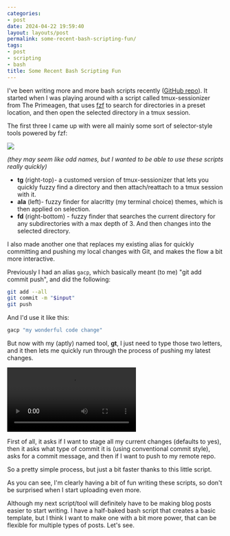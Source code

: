 ```yaml
---
categories:
- post
date: 2024-04-22 19:59:40
layout: layouts/post
permalink: some-recent-bash-scripting-fun/
tags:
- post
- scripting
- bash
title: Some Recent Bash Scripting Fun
---
```


I've been writing more and more bash scripts recently ([GitHub repo][gh]). It started when I was
playing around with a script called tmux-sessionizer from The Primeagen, that
uses [fzf][f] to search for directories in a preset location, and then open the
selected directory in a tmux session.

The first three I came up with were all mainly some sort of selector-style tools
powered by fzf:

![](https://cdn.chrishannah.me/images/2024/scripts.png)

*(they may seem like odd names, but I wanted to be able to use these scripts
really quickly)*

- **tg** (right-top)- a customed version of tmux-sessionizer that lets you quickly fuzzy find a directory and then attach/reattach to a tmux session with it.
- **ala** (left)- fuzzy finder for alacritty (my terminal choice) themes, which is then applied on selection.
- **fd** (right-bottom) - fuzzy finder that searches the current directory for any subdirectories with a max depth of 3. And then changes into the selected directory.

I also made another one that replaces my existing alias for quickly committing
and pushing my local changes with Git, and makes the flow a bit more
interactive.

Previously I had an alias `gacp`, which basically meant (to me) "git add commit
push", and did the following:

```bash
git add --all
git commit -m "$input"
git push
```

And I'd use it like this:

```bash
gacp "my wonderful code change"
```

But now with my (aptly) named tool, **gt**, I just need to type those two
letters, and it then lets me quickly run through the process of pushing my
latest changes.

<video controls width="auto">
<source src="https://cdn.chrishannah.me/images/2024/gt.mp4" type="video/mp4">
</video>

First of all, it asks if I want to stage all my current changes (defaults to
yes), then it asks what type of commit it is (using conventional commit style),
asks for a commit message, and then if I want to push to my remote repo.

So a pretty simple process, but just a bit faster thanks to this little script.

As you can see, I'm clearly having a bit of fun writing these scripts, so don't
be surprised when I start uploading even more.

Although my next script/tool will definitely have to be making blog posts easier
to start writing. I have a half-baked bash script that creates a basic template,
but I think I want to make one with a bit more power, that can be flexible for
multiple types of posts. Let's see.

[gh]: https://github.com/chrishannah/scripts
[f]: https://github.com/junegunn/fzf
